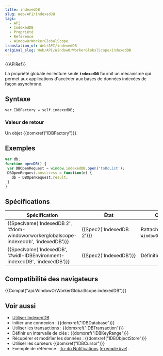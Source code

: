 ```yaml
---
title: indexedDB
slug: Web/API/indexedDB
tags:
  - API
  - IndexedDB
  - Propriété
  - Reference
  - WindowOrWorkerGlobalScope
translation_of: Web/API/indexedDB
original_slug: Web/API/WindowOrWorkerGlobalScope/indexedDB
---
```

{{APIRef}}

La propriété globale en lecture seule **`indexedDB`** fournit un mécanisme qui permet aux applications d'accéder aux bases de données indexées de façon asynchrone.

## Syntaxe

    var IDBFactory = self.indexedDB;

### Valeur de retour

Un objet {{domxref("IDBFactory")}}.

## Exemples

```js
var db;
function openDB() {
 var DBOpenRequest = window.indexedDB.open('toDoList');
 DBOpenRequest.onsuccess = function(e) {
   db = DBOpenRequest.result;
 }
}
```

## Spécifications

| Spécification                                                                                                    | État                             | Commentaires                                        |
| ---------------------------------------------------------------------------------------------------------------- | -------------------------------- | --------------------------------------------------- |
| {{SpecName('IndexedDB 2', '#dom-windoworworkerglobalscope-indexeddb', 'indexedDB')}} | {{Spec2('IndexedDB 2')}} | Rattachement partiel à `WindowOrWorkerGlobalScope`. |
| {{SpecName('IndexedDB', '#widl-IDBEnvironment-indexedDB', 'indexedDB')}}                 | {{Spec2('IndexedDB')}}     | Définition initiale.                                |

## Compatibilité des navigateurs

{{Compat("api.WindowOrWorkerGlobalScope.indexedDB")}}

## Voir aussi

- [Utiliser IndexedDB](/fr/docs/Web/API/API_IndexedDB/Using_IndexedDB)
- Initier une connexion : {{domxref("IDBDatabase")}}
- Utiliser les transactions : {{domxref("IDBTransaction")}}
- Définir un intervalle de clés : {{domxref("IDBKeyRange")}}
- Récupérer et modifier les données : {{domxref("IDBObjectStore")}}
- Utiliser les curseurs {{domxref("IDBCursor")}}
- Exemple de référence : [To-do Notifications](https://github.com/mdn/to-do-notifications/tree/gh-pages) ([exemple _live_](https://mdn.github.io/to-do-notifications/)).
